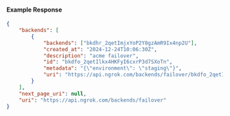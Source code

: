 <!-- Code generated for API Clients. DO NOT EDIT. -->

#### Example Response

```json
{
	"backends": [
		{
			"backends": ["bkdhr_2qetImjxYoP2Y8gzAmR9Ix4np2U"],
			"created_at": "2024-12-24T10:06:30Z",
			"description": "acme failover",
			"id": "bkdfo_2qetIlkx4HKFyI6cxrP3d7SXoTn",
			"metadata": "{\"environment\": \"staging\"}",
			"uri": "https://api.ngrok.com/backends/failover/bkdfo_2qetIlkx4HKFyI6cxrP3d7SXoTn"
		}
	],
	"next_page_uri": null,
	"uri": "https://api.ngrok.com/backends/failover"
}
```
